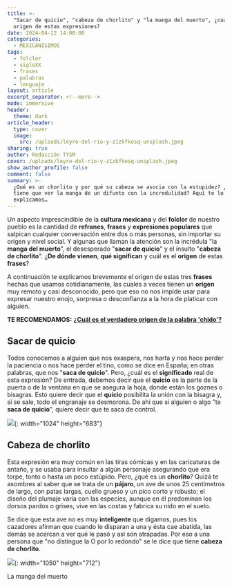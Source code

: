 ```yaml
---
title: >-
  "Sacar de quicio", "cabeza de chorlito" y "la manga del muerto", ¿cuál es el
  origen de estas expresiones?
date: 2024-04-22 14:00:00
categories:
  - MEXICANISIMOS
tags:
  - folclor
  - sigloXX
  - frases
  - palabras
  - lenguaje
layout: article
excerpt_separator: <!--more-->
mode: immersive
header:
  theme: dark
article_header:
  type: cover
  image:
    src: /uploads/leyre-del-rio-y-z1zkfkosq-unsplash.jpeg
sharing: true
author: Redacción TYSM
cover: /uploads/leyre-del-rio-y-z1zkfkosq-unsplash.jpeg
show_author_profile: false
comment: false
summary: >-
  ¿Qué es un chorlito y por qué su cabeza se asocia con la estupidez? ¿Y qué
  tiene que ver la manga de un difunto con la incredulidad? Aquí te lo
  explicamos…
---
```

Un aspecto imprescindible de la **cultura mexicana** y del **folclor** de nuestro pueblo es la cantidad de **refranes**, **frases** y **expresiones populares** que salpican cualquier conversación entre dos o más personas, sin importar su origen y nivel social. Y algunas que llaman la atención son la incrédula "la **manga del muerto**", el desesperado "**sacar de quicio**" y el insulto "**cabeza de chorlito**". ¿**De dónde vienen**, **qué significan** y cuál es el **origen** de estas **frases**?

A continuación te explicamos brevemente el origen de estas tres **frases** hechas que usamos cotidianamente, las cuales a veces tienen un **origen** muy remoto y casi desconocido, pero que eso no nos impide usar para expresar nuestro enojo, sorpresa o desconfianza a la hora de platicar con alguien.

**TE RECOMENDAMOS:** [**¿Cuál es el verdadero origen de la palabra 'chido'?**](https://blog.tonoysumariachi.com/mexicanisimos/2024/01/31/cu%C3%A1l-es-el-verdadero-origen-de-la-palabra-chido.html)

## Sacar de quicio

Todos conocemos a alguien que nos exaspera, nos harta y nos hace perder la paciencia o nos hace perder el tino, como se dice en España; en otras palabras, que nos "**saca de quicio**". Pero, ¿cuál es el **significado** real de esta expresión? De entrada, debemos decir que el **quicio** es la parte de la puerta o de la ventana en que se asegura la hoja, donde están los goznes o bisagras. Esto quiere decir que el **quicio** posibilita la unión con la bisagra y, si se sale, todo el engranaje se desmorona. De ahí que si alguien o algo "te **saca de quicio**", quiere decir que te saca de control.

![](https://upload.wikimedia.org/wikipedia/commons/thumb/0/0e/Anger_Controlls_Him.jpg/1024px-Anger_Controlls_Him.jpg){: width="1024" height="683"}

## Cabeza de chorlito

Esta expresión era muy común en las tiras cómicas y en las caricaturas de antaño, y se usaba para insultar a algún personaje asegurando que era torpe, tonto o hasta un poco estúpido. Pero, ¿qué es un **chorlito**? Quizá te asombres al saber que se trata de un **pájaro**, un ave de unos 25 centímetros de largo, con patas largas, cuello grueso y un pico corto y robusto; el diseño del plumaje varía con las especies, aunque en él predominan los dorsos pardos o grises, vive en las costas y fabrica su nido en el suelo.

Se dice que esta ave no es muy **inteligente** que digamos, pues los cazadores afirman que cuando le disparan a una y ésta cae abatida, las demás se acercan a ver qué le pasó y así son atrapadas. Por eso a una persona que "no distingue la O por lo redondo" se le dice que tiene **cabeza de chorlito**.

![](https://upload.wikimedia.org/wikipedia/commons/6/6d/Pluvialis_dominica1.jpg){: width="1050" height="712"}

La manga del muerto

&nbsp;

&nbsp;
